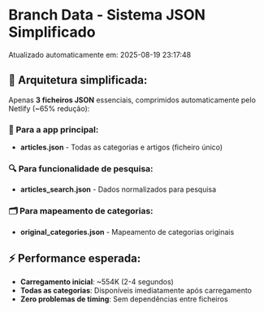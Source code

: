 # Branch Data - Sistema JSON Simplificado
Atualizado automaticamente em: 2025-08-19 23:17:48

## 🎯 Arquitetura simplificada:
Apenas **3 ficheiros JSON** essenciais, comprimidos automaticamente pelo Netlify (~65% redução):

### 📱 Para a app principal:
- **articles.json** - Todas as categorias e artigos (ficheiro único)

### 🔍 Para funcionalidade de pesquisa:
- **articles_search.json** - Dados normalizados para pesquisa

### 🗂️ Para mapeamento de categorias:
- **original_categories.json** - Mapeamento de categorias originais

## ⚡ Performance esperada:
- **Carregamento inicial**: ~554K (2-4 segundos)
- **Todas as categorias**: Disponíveis imediatamente após carregamento
- **Zero problemas de timing**: Sem dependências entre ficheiros
